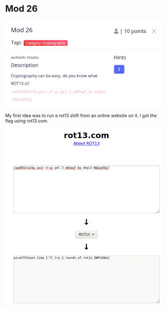 # Mod 26

![](../../.gitbook/assets/image%20%2871%29.png)

My first idea was to run a rot13 shift from an online website on it. I got the flag using rot13.com.

![](../../.gitbook/assets/image%20%2857%29.png)

